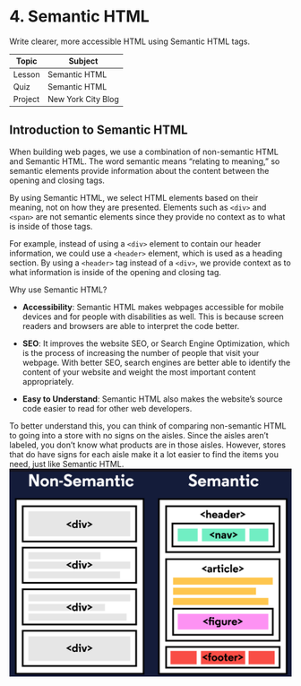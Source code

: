 # 4. Semantic HTML
Write clearer, more accessible HTML using Semantic HTML tags.

| Topic  |  Subject  |
| ------------------- | ------------------- |
|  Lesson  |  Semantic HTML  |
|  Quiz  |  Semantic HTML |
|  Project |  New York City Blog |

## Introduction to Semantic HTML
When building web pages, we use a combination of non-semantic HTML and Semantic HTML. The word semantic means “relating to meaning,” so semantic elements provide information about the content between the opening and closing tags.

By using Semantic HTML, we select HTML elements based on their meaning, not on how they are presented. Elements such as ```<div>``` and ```<span>``` are not semantic elements since they provide no context as to what is inside of those tags.

For example, instead of using a ```<div>``` element to contain our header information, we could use a ```<header>``` element, which is used as a heading section. By using a ```<header>``` tag instead of a ```<div>```, we provide context as to what information is inside of the opening and closing tag.

Why use Semantic HTML?

- **Accessibility**: Semantic HTML makes webpages accessible for mobile devices and for people with disabilities as well. This is because screen readers and browsers are able to interpret the code better.

- **SEO**: It improves the website SEO, or Search Engine Optimization, which is the process of increasing the number of people that visit your webpage. With better SEO, search engines are better able to identify the content of your website and weight the most important content appropriately.

- **Easy to Understand**: Semantic HTML also makes the website’s source code easier to read for other web developers.

To better understand this, you can think of comparing non-semantic HTML to going into a store with no signs on the aisles. Since the aisles aren’t labeled, you don’t know what products are in those aisles. However, stores that do have signs for each aisle make it a lot easier to find the items you need, just like Semantic HTML.
<img src="Semantic.png" alt="Semantic"/>